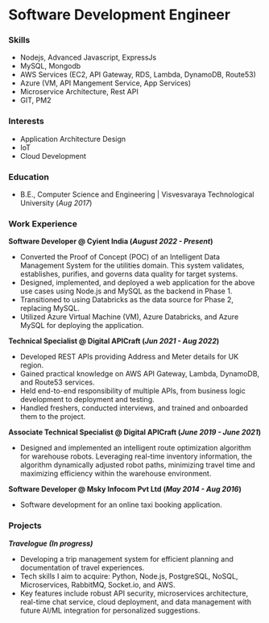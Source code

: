 # Software Development Engineer
### Skills
- Nodejs, Advanced Javascript, ExpressJs
- MySQL, Mongodb
- AWS Services (EC2, API Gateway, RDS, Lambda, DynamoDB, Route53)
- Azure (VM, API Mangement Service, App Services) 
- Microservice Architecture, Rest API
- GIT, PM2

### Interests
- Application Architecture Design
- IoT
- Cloud Development 

### Education
- B.E., Computer Science and Engineering | Visvesvaraya Technological University (_Aug 2017_)

### Work Experience
**Software Developer @ Cyient India (_August 2022 - Present_)**
- Converted the Proof of Concept (POC) of an Intelligent Data Management System for the utilities domain. This system validates, establishes, purifies, and governs data quality for target systems.
- Designed, implemented, and deployed a web application for the above use cases using Node.js and MySQL as the backend in Phase 1.
- Transitioned to using Databricks as the data source for Phase 2, replacing MySQL.
- Utilized Azure Virtual Machine (VM), Azure Databricks, and Azure MySQL for deploying the application.

**Technical Specialist @ Digital APICraft (_Jun 2021 - Aug 2022_)**
- Developed REST APIs providing Address and Meter details for UK region.
- Gained practical knowledge on AWS API Gateway, Lambda, DynamoDB, and Route53 services.
- Held end-to-end responsibility of multiple APIs, from business logic development to deployment and testing.
- Handled freshers, conducted interviews, and trained and onboarded them to the project.

**Associate Technical Specialist @ Digital APICraft (_June 2019 - June 2021_)**
- Designed and implemented an intelligent route optimization algorithm for warehouse robots. Leveraging real-time inventory information, the algorithm dynamically adjusted robot paths, minimizing travel time and maximizing efficiency within the warehouse environment.

**Software Developer @ Msky Infocom Pvt Ltd (_May 2014 - Aug 2016_)**
- Software development for an online taxi booking application.

### Projects 
**_Travelogue (In progress)_** 
- Developing a trip management system for efficient planning and documentation of travel experiences. 
- Tech skills I aim to acquire: Python, Node.js, PostgreSQL, NoSQL, Microservices, RabbitMQ, Socket.io, and AWS. 
- Key features include robust API security, microservices architecture, real-time chat service, cloud deployment, and data management with future AI/ML integration for personalized suggestions.
